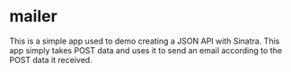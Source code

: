 mailer
======

This is a simple app used to demo creating a JSON API with Sinatra. This app simply takes POST data and uses it to send an email according to the POST data it received.
